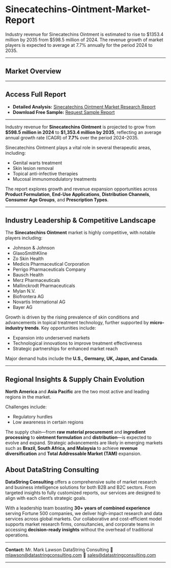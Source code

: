 # Sinecatechins-Ointment-Market-Report

Industry revenue for Sinecatechins Ointment is estimated to rise to $1353.4 million by 2035 from $598.5 million of 2024. The revenue growth of market players is expected to average at 7.7% annually for the period 2024 to 2035.

---

## **Market Overview**
---

## **Access Full Report**

* **Detailed Analysis:** [Sinecatechins Ointment Market Research Report](https://datastringconsulting.com/industry-analysis/sinecatechins-ointment-market-research-report)
* **Download Free Sample:** [Request Sample Report](https://datastringconsulting.com/downloadsample/sinecatechins-ointment-market-research-report)

---

Industry revenue for **Sinecatechins Ointment** is projected to grow from **\$598.5 million in 2024** to **\$1,353.4 million by 2035**, reflecting an average annual growth rate (CAGR) of **7.7%** over the period 2024–2035.

Sinecatechins Ointment plays a vital role in several therapeutic areas, including:

* Genital warts treatment
* Skin lesion removal
* Topical anti-infective therapies
* Mucosal immunomodulatory treatments

The report explores growth and revenue expansion opportunities across **Product Formulation**, **End-Use Applications**, **Distribution Channels**, **Consumer Age Groups**, and **Prescription Types**.

---

## **Industry Leadership & Competitive Landscape**

The **Sinecatechins Ointment** market is highly competitive, with notable players including:

* Johnson & Johnson
* GlaxoSmithKline
* Zo Skin Health
* Medicis Pharmaceutical Corporation
* Perrigo Pharmaceuticals Company
* Bausch Health
* Merz Pharmaceuticals
* Mallinckrodt Pharmaceuticals
* Mylan N.V.
* Biofrontera AG
* Novartis International AG
* Bayer AG

Growth is driven by the rising prevalence of skin conditions and advancements in topical treatment technology, further supported by **micro-industry trends**. Key opportunities include:

* Expansion into underserved markets
* Technological innovations to improve treatment effectiveness
* Strategic partnerships for enhanced market reach

Major demand hubs include the **U.S., Germany, UK, Japan, and Canada**.

---

## **Regional Insights & Supply Chain Evolution**

**North America** and **Asia Pacific** are the two most active and leading regions in the market.

Challenges include:

* Regulatory hurdles
* Low awareness in certain regions

The supply chain—from **raw material procurement** and **ingredient processing** to **ointment formulation** and **distribution**—is expected to evolve and expand. Strategic advancements are likely in emerging markets such as **Brazil, South Africa, and Malaysia** to achieve **revenue diversification** and **Total Addressable Market (TAM)** expansion.



## **About DataString Consulting**

**DataString Consulting** offers a comprehensive suite of market research and business intelligence solutions for both B2B and B2C sectors. From targeted insights to fully customized reports, our services are designed to align with each client’s strategic goals.

With a leadership team boasting **30+ years of combined experience** serving Fortune 500 companies, we deliver high-impact research and data services across global markets. Our collaborative and cost-efficient model supports market research firms, consultancies, and corporate teams in accessing **decision-ready insights** without the overhead of traditional operations.

---

**Contact:**
Mr. Mark Lawson
DataString Consulting
📧 [mlawson@datastringconsulting.com](mailto:mlawson@datastringconsulting.com)
📧 [sales@datastringconsulting.com](mailto:sales@datastringconsulting.com)

---



